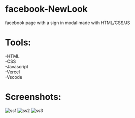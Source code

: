 # facebook-NewLook
facebook page with a sign in modal made with HTML/CSS/JS

# Tools:
  -HTML <br>
  -CSS <br>
  -Javascript <br>
  -Vercel <br>
  -Vscode <br>
  
# Screenshots: 

<img src="https://imgpile.com/images/NZUWc4.png" alt="ss1" >
<img src="https://imgpile.com/images/NZUBW2.png" alt="ss2" >
<img src="https://imgpile.com/images/NZUQIG.png" alt="ss3" >
